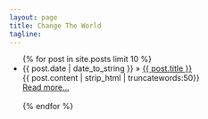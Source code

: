 ```yaml
---
layout: page
title: Change The World
tagline: 
---
```


<ul >
    {% for post in site.posts limit 10 %}
    <li><span>{{ post.date | date_to_string }}</span> &raquo; <a href="{{ BASE_PATH }}{{ post.url }}">{{ post.title }}</a></li>
        {{ post.content | strip_html | truncatewords:50}}<br>
            <a href="{{ post.url }}">Read more...</a><br><br>
    {% endfor %}
</ul>

